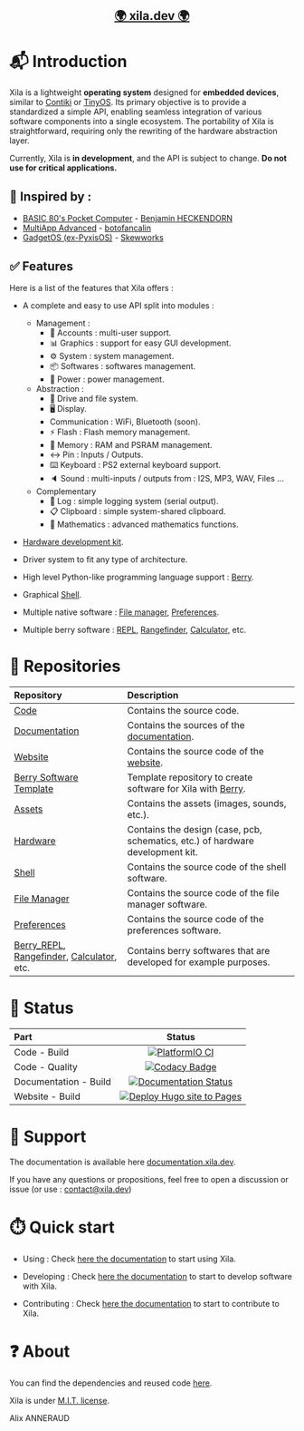 <h2>
<p align="center">
<a href="https://xila.dev">🌍 xila.dev 🌍</a>
</p>
</h2>

# 📬 Introduction

Xila is a lightweight **operating system** designed for **embedded devices**, similar to [Contiki](https://github.com/contiki-os/contiki "Contiki") or [TinyOS](https://github.com/tinyos/tinyos-main "TinyOS"). Its primary objective is to provide a standardized a simple API, enabling seamless integration of various software components into a single ecosystem. The portability of Xila is straightforward, requiring only the rewriting of the hardware abstraction layer.

Currently, Xila is **in development**, and the API is subject to change. **Do not use for critical applications.**

## 💭 Inspired by :

- [BASIC 80's Pocket Computer](https://www.youtube.com/watch?v=Hjdj14C_jAI "BASIC 80's Pocket Computer") - [Benjamin HECKENDORN](https://www.benheck.com/ "Benjamin HECKENDORN")
- [MultiApp Advanced](https://github.com/botofancalin/M5Stack-MultiApp-Advanced "MultiApp Advanced") - [botofancalin](https://github.com/botofancalin "botofancalin")
- [GadgetOS (ex-PyxisOS)](https://www.skewworks.com/pyxis "GadgetOS (ex-PyxisOS)") - [Skewworks](https://www.skewworks.com "Skewworks")

## ✅ Features

Here is a list of the features that Xila offers :

- A complete and easy to use API split into modules :
  - Management :
    - 👥 Accounts : multi-user support.
    - 📊 Graphics : support for easy GUI development.
    - ⚙️ System : system management.
    - 📦 Softwares : softwares management.
    - 🔌 Power : power management.
  - Abstraction :
    - 💾 Drive and file system.
    - 🖥️ Display.
    - Communication : WiFi, Bluetooth (soon).
    - ⚡️ Flash : Flash memory management.
    - 🧠 Memory : RAM and PSRAM management.
    - ↔️ Pin : Inputs / Outputs.
    - ⌨️ Keyboard : PS2 external keyboard support.
    - 🔈 Sound : multi-inputs / outputs from : I2S, MP3, WAV, Files ...
  - Complementary
    - 📝 Log : simple logging system (serial output).
    - 📋 Clipboard : simple system-shared clipboard.
    - 🧮 Mathematics : advanced mathematics functions.
  
- [Hardware development kit](https://github.com/Xila-Project/Hardware).
- Driver system to fit any type of architecture.
- High level Python-like programming language support : [Berry](https://berry-lang.github.io/).
- Graphical [Shell](https://github.com/Xila-Project/Shell).
- Multiple native software : [File manager](https://github.com/Xila-Project/File_Manager), [Preferences](https://github.com/Xila-Project/Preferences).
- Multiple berry software : [REPL](https://github.com/Xila-Project/Berry_REPL), [Rangefinder](https://github.com/Xila-Project/Rangefinder), [Calculator](https://github.com/Xila-Project/Calculator), etc.

# 📖 Repositories

| Repository | Description |
| :--- | :--- |
| [Code](https://github.com/Xila-Project/Code) | Contains the source code. |
| [Documentation](https://github.com/Xila-Project/Documentation) | Contains the sources of the [documentation](https//documentation.xila.dev). |
| [Website](https://github.com/Xila-Project/Website) | Contains the source code of the [website](https://xila.dev). |
| [Berry Software Template](https://github.com/Xila-Project/Berry_Software_Template) | Template repository to create software for Xila with [Berry](https://github.com/berry-lang/berry). |
| [Assets](https://github.com/Xila-Project/Assets) | Contains the assets (images, sounds, etc.). |
| [Hardware](https://github.com/Xila-Project/Hardware) | Contains the design (case, pcb, schematics, etc.) of hardware development kit. |
| [Shell](https://github.com/Xila-Project/Shell) | Contains the source code of the shell software. |
| [File Manager](https://github.com/Xila-Project/File_Manager) | Contains the source code of the file manager software. |
| [Preferences](https://github.com/Xila-Project/Preferences) | Contains the source code of the preferences software. |
| [Berry_REPL](https://github.com/Xila-Project/Berry_REPL), [Rangefinder](https://github.com/Xila-Project/Rangefinder), [Calculator](https://github.com/Xila-Project/Calculator), etc. | Contains berry softwares that are developed for example purposes. |

# 🚦 Status

| Part | Status |
| :--- | :---: |
| Code - Build | [![PlatformIO CI](https://github.com/AlixANNERAUD/Xila/actions/workflows/build_code.yml/badge.svg)](https://github.com/AlixANNERAUD/Xila/actions/workflows/build_code.yml) |
| Code - Quality | [![Codacy Badge](https://app.codacy.com/project/badge/Grade/680473cc9fca4e059c6055d93315f65c)](https://app.codacy.com/gh/Xila-Project/Code/dashboard?utm_source=gh&utm_medium=referral&utm_content=&utm_campaign=Badge_grade) |
| Documentation - Build | [![Documentation Status](https://readthedocs.org/projects/xila-documentation/badge/?version=latest)](https://documentation.xila.dev/en/latest/?badge=latest) |
| Website - Build| [![Deploy Hugo site to Pages](https://github.com/Xila-Project/Website/actions/workflows/hugo.yml/badge.svg)](https://github.com/Xila-Project/Website/actions/workflows/hugo.yml) |

# 📄 Support

The documentation is available here [documentation.xila.dev](https://documentation.xila.dev/ "Xila documentation").

If you have any questions or propositions, feel free to open a discussion or issue (or use : [contact@xila.dev](mailto:contact@xila.dev))

# ⏱️ Quick start

- Using : Check [here the documentation](https://documentation.xila.dev/en/latest/Introduction/Get%20started/Use.html) to start using Xila.

- Developing : Check [here the documentation](https://documentation.xila.dev/en/latest/Introduction/Get%20started/Developpment.html) to start to develop software with Xila. 

- Contributing : Check [here the documentation](https://documentation.xila.dev/en/latest/Introduction/Get%20started/Contribute.html) to start to contribute to Xila.

# ❓ About

You can find the dependencies and reused code [here](https://documentation.xila.dev/en/latest/About/Credits.html).

Xila is under [M.I.T. license](https://alix-anneraud.mit-license.org/).

Alix ANNERAUD